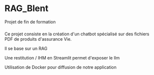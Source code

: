 # RAG_Blent
Projet de fin de formation
#####
Ce projet consiste en la création d'un chatbot spécialisé sur des fichiers PDF de produits d'assurance Vie.

Il se base sur un RAG

Une restitution / IHM en Streamlit permet d'exposer le llm

Utilisation de Docker pour diffusion de notre application